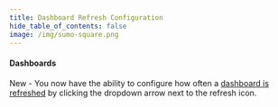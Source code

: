 ```yaml
---
title: Dashboard Refresh Configuration
hide_table_of_contents: false
image: /img/sumo-square.png    
---
```


#### Dashboards

New - You now have the ability to configure how often a [dashboard is refreshed](https://help.sumologic.com/docs/dashboards-new) by clicking the dropdown arrow next to the refresh icon.
